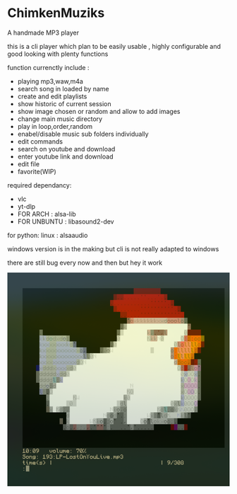 # ChimkenMuziks
A handmade MP3 player

this is a cli player which plan to be easily usable , highly configurable
and good looking with plenty functions

function currenctly include :
- playing mp3,waw,m4a
- search song in loaded by name
- create and edit playlists
- show historic of current session
- show image chosen or random and allow to add images
- change main music directory
- play in loop,order,random
- enabel/disable music sub folders individually
- edit commands
- search on youtube and download
- enter youtube link and download
- edit file
- favorite(WIP)

required dependancy:
- vlc
- yt-dlp
- FOR ARCH    : alsa-lib
- FOR UNBUNTU : libasound2-dev

for python:
linux : alsaaudio

windows version is in the making but cli is not really adapted to windows
	
there are still bug every now and then but hey it work 

![exemple display during a song](/exemple.png)